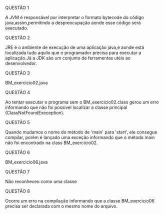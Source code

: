 QUESTÃO 1

A JVM é responsável por interpretar o formato bytecode do código java,assim,permitindo a despreocupação aonde esse código será executado.

QUESTÃO 2

JRE é o ambiente de execução de uma aplicação java,é aonde está localizada tudo aquilo que o programador precisa para executar a aplicação.Já a JDK são um conjunto de ferramentas utéis ao desenvolvedor.

QUESTÃO 3

BM_exercicio02.java

QUESTÃO 4

Ao tentar executar o programa sem o BM_exercicio02.class gerou um erro informando que não foi possível localizar a classe principal (ClassNotFoundExeception).

QUESTÃO 5

Quando mudamos o nome do método de 'main' para 'start', ele consegue compilar, porém é lançado uma exceção informando que o método main não foi encontrado na class BM_exercicio02.

QUESTÃO 6

BM_exercicio06.java

QUESTÃO 7

Não reconheceu como uma classe

QUESTÃO 8

Ocorre um erro na compilação informando que a classe BM_exercicio06 precisa ser declarada com o mesmo nome do arquivo.
